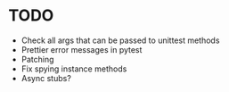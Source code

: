 # TODO

- Check all args that can be passed to unittest methods
- Prettier error messages in pytest
- Patching
- Fix spying instance methods
- Async stubs?
